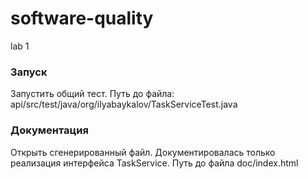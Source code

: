 # software-quality

lab 1

### Запуск
Запустить общий тест. Путь до файла: api/src/test/java/org/ilyabaykalov/TaskServiceTest.java

### Документация
Открыть сгенерированный файл. Документировалась только реализация интерфейса TaskService. Путь до файла doc/index.html
